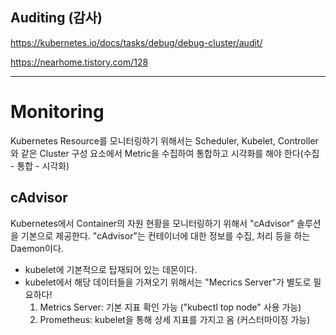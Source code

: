 





## Auditing (감사)
https://kubernetes.io/docs/tasks/debug/debug-cluster/audit/

https://nearhome.tistory.com/128



---
# Monitoring
Kubernetes Resource를 모니터링하기 위해서는 Scheduler, Kubelet, Controller와 같은 Cluster 구성 요소에서 Metric을 수집하여 통합하고 시각화를 해야 한다(수집 - 통합 - 시각화)


## cAdvisor
Kubernetes에서 Container의 자원 현황을 모니터링하기 위해서 "cAdvisor" 솔루션을 기본으로 제공한다. "cAdvisor"는 컨테이너에 대한 정보를 수집, 처리 등을 하는 Daemon이다.
- kubelet에 기본적으로 탑재되어 있는 데몬이다.
- kubelet에서 해당 데이터들을 가져오기 위해서는 "Mecrics Server"가 별도로 필요하다!
    1) Metrics Server: 기본 지표 확인 가능 ("kubectl top node" 사용 가능)
    2) Prometheus: kubelet을 통해 상세 지표를 가지고 옴 (커스터마이징 가능)



